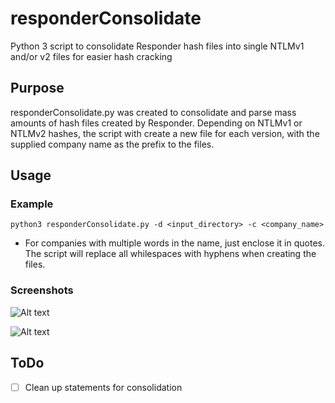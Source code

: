 # responderConsolidate
Python 3 script to consolidate Responder hash files into single NTLMv1 and/or v2 files for easier hash cracking

## Purpose
responderConsolidate.py was created to consolidate and parse mass amounts of hash files created by Responder. Depending on NTLMv1 or NTLMv2 hashes, the script with create a new file for each version, with the supplied company name as the prefix to the files.

## Usage
### Example
`python3 responderConsolidate.py -d <input_directory> -c <company_name>`
  * For companies with multiple words in the name, just enclose it in quotes. The script will replace all whilespaces with hyphens when creating the files.

### Screenshots

![Alt text](/responderConsolidate/respCon_help.jpg?raw=true "Help_menu")

![Alt text](/responderConsolidate/respCon_execute.jpg?raw=true "Example_execute")

## ToDo
* [ ] Clean up statements for consolidation
